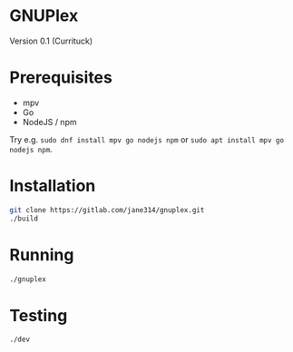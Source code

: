 # GNUPlex

Version 0.1 (Currituck)

# Prerequisites

- mpv 
- Go 
- NodeJS / npm 

Try e.g. `sudo dnf install mpv go nodejs npm` or `sudo apt install mpv go nodejs npm`.

# Installation

```bash
git clone https://gitlab.com/jane314/gnuplex.git
./build
```

# Running

```bash
./gnuplex
```

# Testing

```bash
./dev
```
